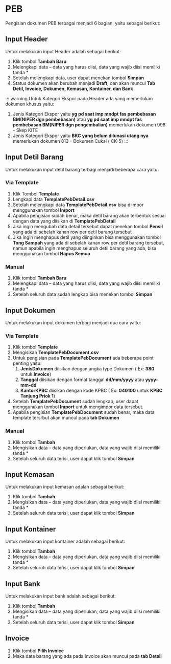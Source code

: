 #	PEB
Pengisian dokumen PEB terbagai menjadi 6 bagian, yaitu sebagai berikut:

##	Input Header
Untuk melakukan input Header adalah sebagai berikut:
1.	Klik tombol **Tambah Baru**
2.	Melengkapi data – data yang harus diisi, data yang wajib diisi memiliki tanda *
3.	Setelah melengkapi data, user dapat menekan tombol **Simpan**
4.	Status dokumen akan berubah menjadi **Draft**, dan akan muncul **Tab Detil, Invoice, Dokumen, Kemasan, Kontainer, dan Bank**

::: warning
Untuk Kategori Ekspor pada Header ada yang memerlukan dokumen khusus yaitu:
1.	Jenis Kategori Ekspor yaitu **yg pd saat imp mndpt fas pembebasan BM(NIPER dgn pembebasan)** atau **yg pd saat imp mndpt fas pembebasan BM(NIPER dgn pengembalian)** memerlukan dokumen 998 - Skep KITE
2.	Jenis Kategori Ekspor yaitu **BKC yang belum dilunasi utang nya** memerlukan dokumen 813 – Dokumen Cukai ( CK-5)
:::

## Input Detil Barang
Untuk melakukan input detil barang terbagi menjadi beberapa cara yaitu:
### Via Template
1.	Klik Tombol **Template**
2.	Lengkapi data **TemplatePebDetail.csv**
3.	Setelah melengkapi data **TemplatePebDetail.csv** bisa diimpor menggunakan tombol **Import**
4.	Apabila pengisian sudah benar, maka detil barang akan terbentuk sesuai dengan data yang diisikan di **TemplatePebDetail**
5.	Jika ingin mengubah data detail tersebut dapat menekan tombol **Pensil** yang ada di sebelah kanan row per detil barang tersebut
6.	Jika ingin menghapus detil yang diinginkan bisa menggunakan tombol **Tong Sampah** yang ada di sebelah kanan row per detil barang tersebut, namun apabila ingin menghapus seluruh detil barang yang ada, bisa menggunakan tombol **Hapus Semua**

### Manual
1.	Klik tombol **Tambah Baru**
2.	Melengkapi data – data yang harus diisi, data yang wajib diisi memiliki tanda *
3.	Setelah seluruh data sudah lengkap bisa menekan tombol **Simpan**

## Input Dokumen
Untuk melakukan input dokumen terbagi menjadi dua cara yaitu:
### Via Template
1.	Klik tombol **Template**
2.	Mengisikan **TemplatePebDocument.csv**
3.	Untuk pengisian pada **TemplatePebDocument** ada beberapa point penting yaitu:
    1. **JenisDokumen** diisikan dengan angka type Dokumen ( Ex: **380** untuk **Invoice**)
    2. **Tanggal** diisikan dengan format tanggal **dd/mm/yyyy** atau **yyyy-mm-dd**
    3. **KantorKPBC** diisikan dengan kode KPBC ( Ex: **040100** untuk **KPBC Tanjung Priok 1**)
4.	Setelah **TemplatePebDocument** sudah lengkap, user dapat menggunakan tombol **Import** untuk mengimpor data tersebut.
5.	Apabila pengisian **TemplatePebDocument** sudah benar, maka data template tersrbut akan muncul pada **tab Dokumen**

### Manual
1.	Klik tombol **Tambah**
2.	Mengisikan data – data yang diperlukan, data yang wajib diisi memiliki tanda *
3.	Setelah seluruh data terisi, user dapat klik tombol **Simpan**

## Input Kemasan
Untuk melakukan input kemasan adalah sebagai berikut:
1.	Klik tombol **Tambah**
2.	Mengisikan data – data yang diperlukan, data yang wajib diisi memiliki tanda *
3.	Setelah seluruh data terisi, user dapat klik tombol **Simpan**

## Input Kontainer
Untuk melakukan input kontainer adalah sebagai berikut:
1.	Klik tombol **Tambah**
2.	Mengisikan data – data yang diperlukan, data yang wajib diisi memiliki tanda *
3.	Setelah seluruh data terisi, user dapat klik tombol **Simpan**

## Input Bank
Untuk melakukan input bank adalah sebagai berikut:
1.	Klik tombol **Tambah**
2.	Mengisikan data – data yang diperlukan, data yang wajib diisi memiliki tanda *
3.	Setelah seluruh data terisi, user dapat klik tombol **Simpan**

## Invoice
1.	Klik tombol **Pilih Invoice**
2.	Maka data barang yang ada pada Invoice akan muncul pada **tab Detail**